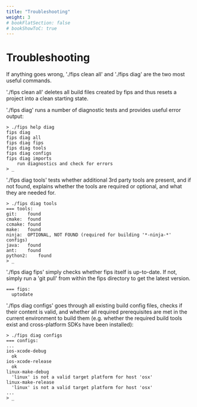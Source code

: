 ```yaml
---
title: "Troubleshooting"
weight: 3
# bookFlatSection: false
# bookShowToC: true
---
```


# Troubleshooting

If anything goes wrong, './fips clean all' and './fips diag' are the two
most useful commands.

'./fips clean all' deletes all build files created by fips and thus
resets a project into a clean starting state.

'./fips diag' runs a number of diagnostic tests and provides useful
error output:

```
> ./fips help diag
fips diag
fips diag all
fips diag fips
fips diag tools
fips diag configs
fips diag imports
    run diagnostics and check for errors
> _
```

'./fips diag tools' tests whether additional 3rd party tools are present, 
and if not found, explains whether the tools are required or optional,
and what they are needed for.

```
> ./fips diag tools
=== tools:
git:	found
cmake:	found
ccmake:	found
make:	found
ninja:	OPTIONAL, NOT FOUND (required for building '*-ninja-*' configs)
java:	found
ant:	found
python2:	found
> _
```

'./fips diag fips' simply checks whether fips itself is up-to-date. If 
not, simply run a 'git pull' from within the fips directory to get the
latest version.

```
=== fips:
  uptodate
```

'./fips diag configs' goes through all existing build config files, checks
if their content is valid, and whether all required prerequisites are met
in the current environment to build them (e.g. whether the required build
tools exist and cross-platform SDKs have been installed):

```
> ./fips diag configs
=== configs:
...
ios-xcode-debug
  ok
ios-xcode-release
  ok
linux-make-debug
  'linux' is not a valid target platform for host 'osx'
linux-make-release
  'linux' is not a valid target platform for host 'osx'
...
> _
```
